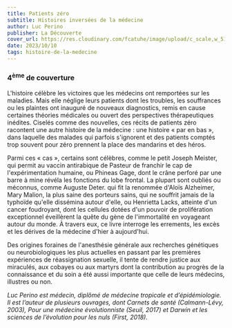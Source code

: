 ```yaml
---
title: Patients zéro
subtitle: Histoires inversées de la médecine
author: Luc Perino
publisher: La Découverte
cover_url: https://res.cloudinary.com/fcatuhe/image/upload/c_scale,w_512/v1711899163/raphaele-rodellar.fr/bibliotheque/9782348058646.jpg
date: 2023/10/10
tags: histoire-de-la-medecine
---
```


### 4<sup>ème</sup> de couverture

L'histoire célèbre les victoires que les médecins ont remportées sur les maladies. Mais elle néglige leurs patients dont les troubles, les souffrances ou les plaintes ont inauguré de nouveaux diagnostics, remis en cause certaines théories médicales ou ouvert des perspectives thérapeutiques inédites. Ciselés comme des nouvelles, ces récits de patients zéro racontent une autre histoire de la médecine : une histoire « par en bas », dans laquelle des malades qui parfois s'ignorent et des patients comptés trop souvent pour zéro prennent la place des mandarins et des héros.

Parmi ces « cas », certains sont célèbres, comme le petit Joseph Meister, qui permit au vaccin antirabique de Pasteur de franchir le cap de l'expérimentation humaine, ou Phineas Gage, dont le crâne perforé par une barre à mine révéla les fonctions du lobe frontal. La plupart sont oubliés ou méconnus, comme Auguste Deter. qui fit la renommée d'Aloïs Alzheimer, Mary Malion, la plus saine des porteurs sains, qui ne souffrit jamais de la typhoïde qu'elle dissémina autour d'elle, ou Henrietta Lacks, atteinte d'un cancer foudroyant, dont les cellules dotées d'un pouvoir de prolifération exceptionnel éveillèrent la quête du gène de l'immortalité en voyageant autour du monde. À travers eux, ce livre interroge les errements, les excès et les dérives de la médecine d'hier à aujourd'hui.

Des origines foraines de l'anesthésie générale aux recherches génétiques ou neurobiologiques les plus actuelles en passant par les premières expériences de réassignation sexuelle, il tente de rendre justice aux miraculés, aux cobayes ou aux martyrs dont la contribution au progrès de la connaissance et du soin a été aussi importante que celle de leurs médecins, illustres ou non.

_Luc Perino est médecin, diplômé de médecine tropicale et d’épidémiologie. Il est l’auteur de plusieurs ouvrages, dont Carnets de santé (Calmann-Lévy, 2003), Pour une médecine évolutionniste (Seuil, 2017) et Darwin et les sciences de l’évolution pour les nuls (First, 2018)._
